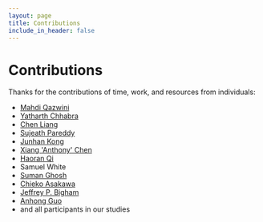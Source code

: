 ```yaml
---
layout: page
title: Contributions
include_in_header: false
---
```


# Contributions

Thanks for the contributions of time, work, and resources from individuals:

<ul>
  <li><a href="https://mqazwini.com/">Mahdi Qazwini</a></li>
  <li><a href="https://www.linkedin.com/in/yatharth-chhabra/">Yatharth Chhabra</a></li>
  <li><a href="https://liangchenlc.com/">Chen Liang</a></li>
  <li><a href="https://scholar.google.com/citations?user=sPN_vfoAAAAJ">Sujeath Pareddy</a></li>
  <li><a href="https://junhankong.com/">Junhan Kong</a></li>
  <li><a href="https://xac.is/">Xiang 'Anthony' Chen</a></li>
  <li><a href="https://www.linkedin.com/in/haoran-qi-a16a2797/">Haoran Qi</a></li>
  <li>Samuel White</li>
  <li><a href="https://sumanghosh29.wixsite.com/sumanghosh">Suman Ghosh</a></li>
  <li><a href="https://www.ri.cmu.edu/ri-people/chieko-asakawa/">Chieko Asakawa</a></li>
  <li><a href="http://www.cs.cmu.edu/~jbigham/">Jeffrey P. Bigham</a></li>
  <li><a href="https://guoanhong.com/">Anhong Guo</a></li>
  <li>and all participants in our studies</li>
</ul>
